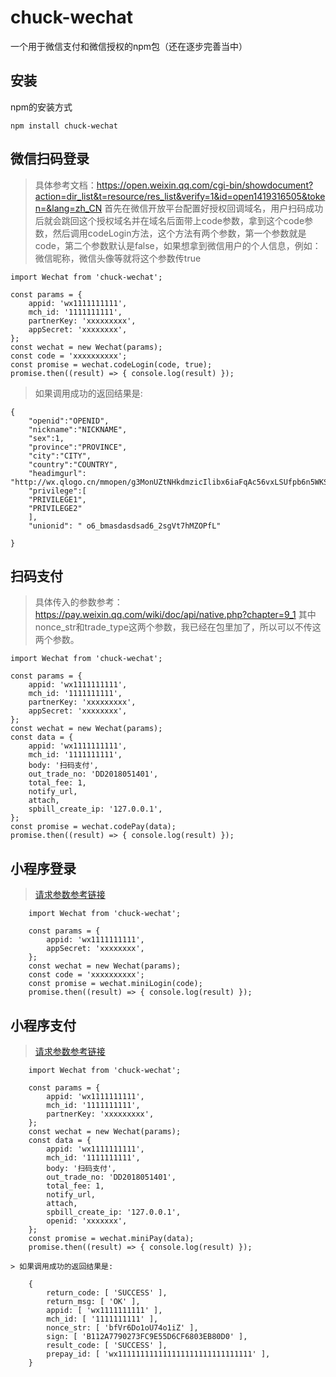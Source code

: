 # chuck-wechat
一个用于微信支付和微信授权的npm包（还在逐步完善当中）
## 安装
npm的安装方式

    npm install chuck-wechat

## 微信扫码登录

> 具体参考文档：https://open.weixin.qq.com/cgi-bin/showdocument?action=dir_list&t=resource/res_list&verify=1&id=open1419316505&token=&lang=zh_CN
> 首先在微信开放平台配置好授权回调域名，用户扫码成功后就会跳回这个授权域名并在域名后面带上code参数，拿到这个code参数，然后调用codeLogin方法，这个方法有两个参数，第一个参数就是code，第二个参数默认是false，如果想拿到微信用户的个人信息，例如：微信昵称，微信头像等就将这个参数传true


    import Wechat from 'chuck-wechat';

    const params = {
        appid: 'wx1111111111',
        mch_id: '1111111111',
        partnerKey: 'xxxxxxxxx',
        appSecret: 'xxxxxxxx',
    };
    const wechat = new Wechat(params);
    const code = 'xxxxxxxxxx';
    const promise = wechat.codeLogin(code, true);
    promise.then((result) => { console.log(result) });

> 如果调用成功的返回结果是:

    {
        "openid":"OPENID",
        "nickname":"NICKNAME",
        "sex":1,
        "province":"PROVINCE",
        "city":"CITY",
        "country":"COUNTRY",
        "headimgurl": "http://wx.qlogo.cn/mmopen/g3MonUZtNHkdmzicIlibx6iaFqAc56vxLSUfpb6n5WKSYVY0ChQKkiaJSgQ1dZuTOgvLLrhJbERQQ4eMsv84eavHiaiceqxibJxCfHe/0",
        "privilege":[
        "PRIVILEGE1",
        "PRIVILEGE2"
        ],
        "unionid": " o6_bmasdasdsad6_2sgVt7hMZOPfL"

    }

## 扫码支付
> 具体传入的参数参考：https://pay.weixin.qq.com/wiki/doc/api/native.php?chapter=9_1 其中nonce_str和trade_type这两个参数，我已经在包里加了，所以可以不传这两个参数。

```
import Wechat from 'chuck-wechat';

const params = {
    appid: 'wx1111111111',
    mch_id: '1111111111',
    partnerKey: 'xxxxxxxxx',
    appSecret: 'xxxxxxxx',
};
const wechat = new Wechat(params);
const data = {
    appid: 'wx1111111111',
    mch_id: '1111111111',
    body: '扫码支付',
    out_trade_no: 'DD2018051401',
    total_fee: 1,
    notify_url,
    attach,
    spbill_create_ip: '127.0.0.1',
};
const promise = wechat.codePay(data);
promise.then((result) => { console.log(result) });
```

## 小程序登录

> [请求参数参考链接](https://developers.weixin.qq.com/miniprogram/dev/api/code2Session.html)

```
    import Wechat from 'chuck-wechat';

    const params = {
        appid: 'wx1111111111',
        appSecret: 'xxxxxxxx',
    };
    const wechat = new Wechat(params);
    const code = 'xxxxxxxxxx';
    const promise = wechat.miniLogin(code);
    promise.then((result) => { console.log(result) });
```

## 小程序支付

>[请求参数参考链接](https://pay.weixin.qq.com/wiki/doc/api/wxa/wxa_api.php?chapter=9_1)

```
    import Wechat from 'chuck-wechat';

    const params = {
        appid: 'wx1111111111',
        mch_id: '1111111111',
        partnerKey: 'xxxxxxxxx',
    };
    const wechat = new Wechat(params);
    const data = {
        appid: 'wx1111111111',
        mch_id: '1111111111',
        body: '扫码支付',
        out_trade_no: 'DD2018051401',
        total_fee: 1,
        notify_url,
        attach,
        spbill_create_ip: '127.0.0.1',
        openid: 'xxxxxxx',
    };
    const promise = wechat.miniPay(data);
    promise.then((result) => { console.log(result) });

> 如果调用成功的返回结果是:

    {
        return_code: [ 'SUCCESS' ],
        return_msg: [ 'OK' ],
        appid: [ 'wx1111111111' ],
        mch_id: [ '1111111111' ],
        nonce_str: [ 'bfVr6Do1oU74o1iZ' ],
        sign: [ 'B112A7790273FC9E55D6CF6803EB80D0' ],
        result_code: [ 'SUCCESS' ],
        prepay_id: [ 'wx111111111111111111111111111111' ],
    }
```
